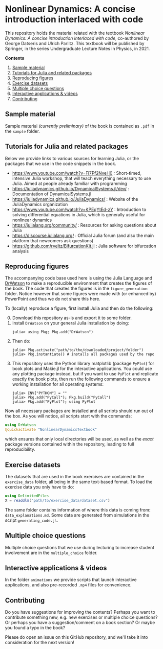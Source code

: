 # Nonlinear Dynamics: A concise introduction interlaced with code

This repository holds the material related with the textbook _Nonlinear Dynamics: A concise introduction interlaced with code_, co-authored by George Datseris and Ulrich Parlitz. This textbook will be published by Springer, in the series Undergraduate Lecture Notes in Physics, in 2021.

**Contents**
1. [Sample material](#sample-material)
2. [Tutorials for Julia and related packages](#tutorials-for-julia-and-related-packages)
3. [Reproducing figures](#reproducing-figures)
4. [Exercise datasets](#exercise-datasets)
5. [Multiple choice questions](#multiple-choice-questions)
6. [Interactive applications & videos](#interactive-applications--videos)
7. [Contributing](#contributing)

## Sample material
Sample material *(currently preliminary)* of the book is contained as `.pdf` in the `sample` folder.

## Tutorials for Julia and related packages
Below we provide links to various sources for learning Julia, or the packages that we use in the code snippets in the book.

- https://www.youtube.com/watch?v=Fi7Pf2NveH0 : Short-timed, intensive Julia workshop, that will teach everything necessary to use Julia. Aimed at people already familiar with programming
- https://juliadynamics.github.io/DynamicalSystems.jl/dev/ : Documentation of DynamicalSystems.jl
- https://juliadynamics.github.io/JuliaDynamics/ : Website of the JuliaDynamics organization
- https://www.youtube.com/watch?v=KPEqYtEd-zY : Introduction to solving differential equations in Julia, which is generally useful for nonlinear dynamics
- https://julialang.org/community/ : Resources for asking questions about Julia
- https://discourse.julialang.org/ : Official Julia forum (and also the main platform that newcomers ask questions)
- https://github.com/rveltz/BifurcationKit.jl : Julia software for bifurcation analysis

## Reproducing figures
The accompanying code base used here is using the Julia Language and [DrWatson](https://juliadynamics.github.io/DrWatson.jl/stable/)
to make a reproducible environment that creates the figures of the book.
The code that creates the figures is in the `figure_generation` folder. Notice however that some figures were made with (or enhanced by) PowerPoint and thus we do not share this here.

To (locally) reproduce a figure, first install Julia and then do the following:

0. Download this repository as-is and export it to some folder.
0. Install `DrWatson` on your general Julia installation by doing:
   ```
   julia> using Pkg; Pkg.add("DrWatson")
   ```
1. Then do:
   ```
   julia> Pkg.activate("path/to/the/downloaded/project/folder")
   julia> Pkg.instantiate() # installs all packages used by the repo
   ```
1. This repository uses the Python library matplotlib (package `PyPlot`) for book plots and Makie.jl for the interactive applications. You could use any plotting package instead, but if you want to use `PyPlot` and replicate exactly the book plots, then run the following commands to ensure a working installation for all operating systems:
   ```
   julia> ENV["PYTHON"] = ""
   julia> Pkg.add("PyCall"); Pkg.build("PyCall")
   julia> Pkg.add("PyPlot"); using PyPlot
   ```

Now all necessary packages are installed and all scripts should run out of the box.
As you will notice, all scripts start with the commands:
```julia
using DrWatson
@quickactivate "NonlinearDynamicsTextbook"
```
which ensures that only local directories will be used, as well as the *exact* package versions contained within the repository, leading to full reproducibility.

## Exercise datasets
The datasets that are used in the book exercises are contained in the `exercise_data` folder, all being in the same text-based format. To load the exercise data you only have to do:
```julia
using DelimitedFiles
X = readdlm("path/to/exercise_data/dataset.csv")
```

The same folder contains information of where this data is coming from: `data_explanations.md`. Some data are generated from simulations in the script `generating_code.jl`.

## Multiple choice questions
Multiple choice questions that we use during lecturing to increase student involvement are in the `multiple_choice` folder.

## Interactive applications & videos
In the folder `animations` we provide scripts that launch interactive applications, and also pre-recorded `.mp4` files for convenience.

## Contributing
Do you have suggestions for improving the contents? Perhaps you want to contribute something new, e.g. new exercises or multiple choice questions? Or perhaps you have a suggestion/comment on a book section? Or maybe you found a typo in the book?

Please do open an issue on this GitHub repository, and we'll take it into consideration for the next version!
